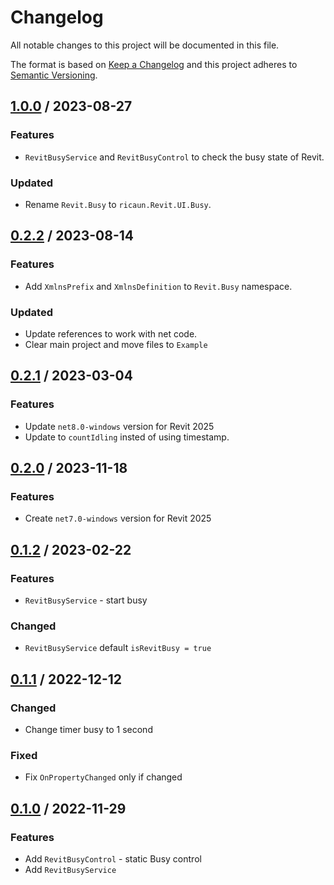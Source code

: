 # Changelog
All notable changes to this project will be documented in this file.

The format is based on [Keep a Changelog](http://keepachangelog.com/en/1.0.0/)
and this project adheres to [Semantic Versioning](http://semver.org/spec/v2.0.0.html).

## [1.0.0] / 2023-08-27
### Features
- `RevitBusyService` and `RevitBusyControl` to check the busy state of Revit.
### Updated
- Rename `Revit.Busy` to `ricaun.Revit.UI.Busy`.

## [0.2.2] / 2023-08-14
### Features
- Add `XmlnsPrefix` and `XmlnsDefinition` to `Revit.Busy` namespace.
### Updated
- Update references to work with net code.
- Clear main project and move files to `Example`

## [0.2.1] / 2023-03-04
### Features
- Update `net8.0-windows` version for Revit 2025
- Update to `countIdling` insted of using timestamp.

## [0.2.0] / 2023-11-18
### Features
- Create `net7.0-windows` version for Revit 2025

## [0.1.2] / 2023-02-22
### Features
- `RevitBusyService` - start busy
### Changed
- `RevitBusyService` default `isRevitBusy = true`

## [0.1.1] / 2022-12-12
### Changed
- Change timer busy to 1 second
### Fixed
- Fix `OnPropertyChanged` only if changed

## [0.1.0] / 2022-11-29
### Features
- Add `RevitBusyControl` - static Busy control
- Add `RevitBusyService`

[vNext]: ../../compare/1.0.0...HEAD
[1.0.0]: ../../compare/0.2.2...1.0.0
[0.2.2]: ../../compare/0.2.1...0.2.2
[0.2.1]: ../../compare/0.2.0...0.2.1
[0.2.0]: ../../compare/0.1.2...0.2.0
[0.1.2]: ../../compare/0.1.1...0.1.2
[0.1.1]: ../../compare/0.1.0...0.1.1
[0.1.0]: ../../compare/0.1.0